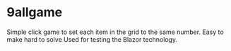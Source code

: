 # 9allgame
Simple click game to set each item in the grid to the same number. Easy to make hard to solve
Used for testing the Blazor technology. 
